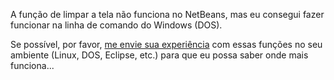 A função de limpar a tela não funciona no NetBeans, mas eu consegui fazer funcionar na linha de comando do Windows (DOS).

Se possível, por favor, [me envie sua experiência](mailto:ramon@ramon.pro.br) com essas funções no seu ambiente (Linux, DOS, Eclipse, etc.) para que eu possa saber onde mais funciona...

